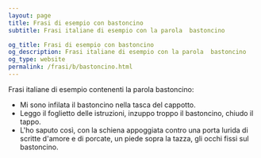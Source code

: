 ```yaml
---
layout: page
title: Frasi di esempio con bastoncino 
subtitle: Frasi italiane di esempio con la parola  bastoncino

og_title: Frasi di esempio con bastoncino 
og_description: Frasi italiane di esempio con la parola  bastoncino
og_type: website
permalink: /frasi/b/bastoncino.html
---
```


Frasi italiane di esempio contenenti la parola bastoncino:


- Mi sono infilata il bastoncino nella tasca del cappotto.
- Leggo il foglietto delle istruzioni, inzuppo troppo il bastoncino, chiudo il tappo.
- L'ho saputo così, con la schiena appoggiata contro una porta lurida di scritte d'amore e di porcate, un piede sopra la tazza, gli occhi fissi sul bastoncino.
